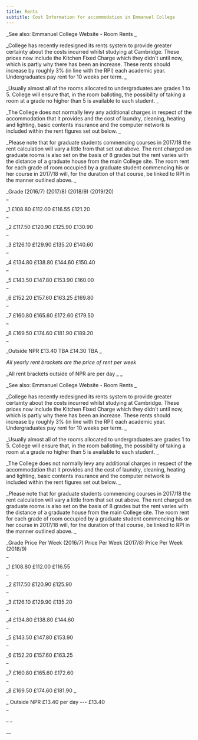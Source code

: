 ```yaml
---
title: Rents
subtitle: Cost Information for accommodation in Emmanuel College
---
```

_See also: Emmanuel College Website - Room Rents
_

_College has recently redesigned its rents system to provide greater certainty about the costs incurred whilst studying at Cambridge. These prices now include the Kitchen Fixed Charge which they didn't until now, which is partly why there has been an increase. These rents should increase by roughly 3% (in line with the RPI) each academic year. Undergraduates pay rent for 10 weeks per term.
_

_Usually almost all of the rooms allocated to undergraduates are grades 1 to 5. College will ensure that, in the room balloting, the possibility of taking a room at a grade no higher than 5 is available to each student.
_

_The College does not normally levy any additional charges in respect of the accommodation that it provides and the cost of laundry, cleaning, heating and lighting, basic contents insurance and the computer network is included within the rent figures set out below.
_

_Please note that for graduate students commencing courses in 2017/18 the rent calculation will vary a little from that set out above. The rent charged on graduate rooms is also set on the basis of 8 grades but the rent varies with the distance of a graduate house from the main College site. The room rent for each grade of room occupied by a graduate student commencing his or her course in 2017/18 will, for the duration of that course, be linked to RPI in the manner outlined above.
_

_Grade		 (2016/7)	(2017/8)		(2018/9)	     (2019/20)		
_

_1			£108.80	£112.00		£116.55		£121.20		
_

_2			£117.50	£120.90		£125.90		£130.90		
_

_3			£126.10	£129.90		£135.20		£140.60		
_

_4			£134.80	£138.80		£144.60		£150.40		
_

_5			£143.50	£147.80		£153.90		£160.00		
_

_6			£152.20	£157.60		£163.25		£169.80		
_

_7			£160.80	£165.60		£172.60		£179.50		
_

_8			£169.50	£174.60		£181.90		£189.20		
_

_Outside NPR  £13.40        TBA		      £14.30		 TBA    _

_All yearly rent brackets are the price of rent per week_

_All rent brackets outside of NPR are per day 
_
_

_See also: Emmanuel College Website - Room Rents
_

_College has recently redesigned its rents system to provide greater certainty about the costs incurred whilst studying at Cambridge. These prices now include the Kitchen Fixed Charge which they didn't until now, which is partly why there has been an increase. These rents should increase by roughly 3% (in line with the RPI) each academic year. Undergraduates pay rent for 10 weeks per term.
_

_Usually almost all of the rooms allocated to undergraduates are grades 1 to 5. College will ensure that, in the room balloting, the possibility of taking a room at a grade no higher than 5 is available to each student.
_

_The College does not normally levy any additional charges in respect of the accommodation that it provides and the cost of laundry, cleaning, heating and lighting, basic contents insurance and the computer network is included within the rent figures set out below.
_

_Please note that for graduate students commencing courses in 2017/18 the rent calculation will vary a little from that set out above. The rent charged on graduate rooms is also set on the basis of 8 grades but the rent varies with the distance of a graduate house from the main College site. The room rent for each grade of room occupied by a graduate student commencing his or her course in 2017/18 will, for the duration of that course, be linked to RPI in the manner outlined above.
_

_Grade	Price Per Week (2016/7)	    Price Per Week (2017/8)		Price Per Week (2018/9)				
_

_1			£108.80	                          £112.00		                                         £116.55				
_

_2			£117.50	                         £120.90		                                        £125.90				
_

_3			£126.10	                        £129.90	                                              	£135.20				
_

_4			£134.80	                        £138.80		                                       £144.60				
_

_5			£143.50	                       £147.80		                                       £153.90				
_

_6			£152.20	                      £157.60		                                      £163.25				
_

_7			£160.80	                      £165.60		                                      £172.60				
_

_8			£169.50	                      £174.60		                                     £181.90				_

_
Outside NPR     £13.40 per day	          ---		                                             £13.40				
_

\_
\_

__
